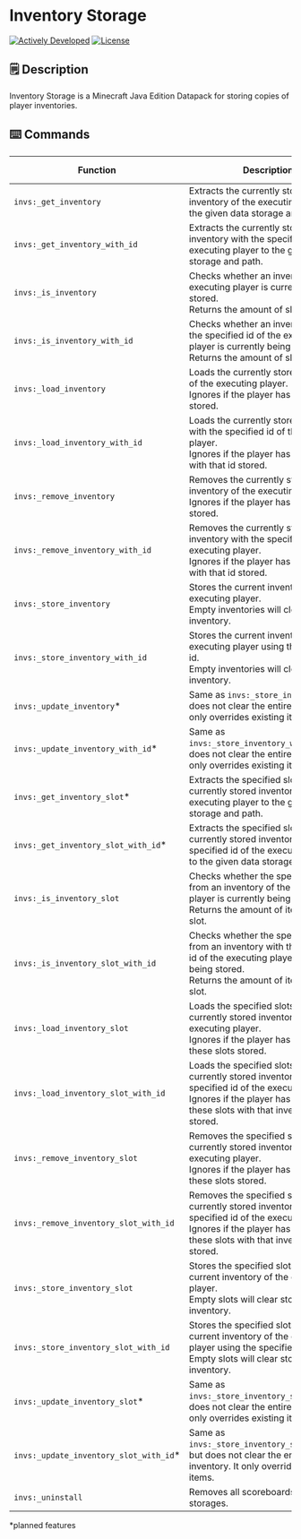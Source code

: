 # Inventory Storage
[![Actively Developed](https://img.shields.io/badge/status-actively_developed-brightgreen?style=for-the-badge)](https://github.com/fixyldev/fixyldev/blob/main/STATUS.md#actively-developed)
[![License](https://img.shields.io/github/license/fixyldev/InventoryStorage?style=for-the-badge)](LICENSE)

## 🗒️ Description
Inventory Storage is a Minecraft Java Edition Datapack for storing copies of player inventories.

## ⌨️ Commands
| Function                               | Description                                                                                                                                                                                        | Arguments                 | Return Values |
|----------------------------------------|----------------------------------------------------------------------------------------------------------------------------------------------------------------------------------------------------|---------------------------|---------------|
| `invs:_get_inventory`                  | Extracts the currently stored inventory of the executing player to the given data storage and path.                                                                                                | Storage, Path             | 0, 1          |
| `invs:_get_inventory_with_id`          | Extracts the currently stored inventory with the specified id of the executing player to the given data storage and path.                                                                          | Storage, Path, ID         | 0, 1          |
| `invs:_is_inventory`                   | Checks whether an inventory of the executing player is currently being stored.<br>Returns the amount of slots stored.                                                                              | -                         | 0, 1..41      |
| `invs:_is_inventory_with_id`           | Checks whether an inventory with the specified id of the executing player is currently being stored.<br>Returns the amount of slots stored.                                                        | ID                        | 0, 1..41      |
| `invs:_load_inventory`                 | Loads the currently stored inventory of the executing player.<br>Ignores if the player has no inventory stored.                                                                                    | -                         | 0, 1          |
| `invs:_load_inventory_with_id`         | Loads the currently stored inventory with the specified id of the executing player.<br>Ignores if the player has no inventory with that id stored.                                                 | ID                        | 0, 1          |
| `invs:_remove_inventory`               | Removes the currently stored inventory of the executing player.<br>Ignores if the player has no inventory stored.                                                                                  | -                         | 0, 1          |
| `invs:_remove_inventory_with_id`       | Removes the currently stored inventory with the specified id of the executing player.<br>Ignores if the player has no inventory with that id stored.                                               | ID                        | 0, 1          |
| `invs:_store_inventory`                | Stores the current inventory of the executing player.<br>Empty inventories will clear stored inventory.                                                                                            | -                         | 0, 1          |
| `invs:_store_inventory_with_id`        | Stores the current inventory of the executing player using the specified id.<br>Empty inventories will clear stored inventory.                                                                     | ID                        | 0, 1          |
| `invs:_update_inventory`*              | Same as `invs:_store_inventory`, but does not clear the entire inventory. It only overrides existing items.                                                                                        | -                         | 0, 1          |
| `invs:_update_inventory_with_id`*      | Same as `invs:_store_inventory_with_id`, but does not clear the entire inventory. It only overrides existing items.                                                                                | ID                        | 0, 1          |
| `invs:_get_inventory_slot`*            | Extracts the specified slots from the currently stored inventory of the executing player to the given data storage and path.                                                                       | Slot[], Storage, Path,    | 0, 1          |
| `invs:_get_inventory_slot_with_id`*    | Extracts the specified slots from the currently stored inventory with the specified id of the executing player to the given data storage and path.                                                 | Slot[], Storage, Path, ID | 0, 1          |
| `invs:_is_inventory_slot`              | Checks whether the specified slot from an inventory of the executing player is currently being stored.<br>Returns the amount of items in that slot.                                                | Slot                      | 0, 1..127     |
| `invs:_is_inventory_slot_with_id`      | Checks whether the specified slot from an inventory with the specified id of the executing player is currently being stored.<br>Returns the amount of items in that slot.                          | Slot, ID                  | 0, 1..127     |
| `invs:_load_inventory_slot`            | Loads the specified slots from the currently stored inventory of the executing player.<br>Ignores if the player has no items in these slots stored.                                                | Slot[]                    | 0, 1          |
| `invs:_load_inventory_slot_with_id`    | Loads the specified slots from the currently stored inventory with the specified id of the executing player.<br>Ignores if the player has no items in these slots with that inventory id stored.   | Slot[], ID                | 0, 1          |
| `invs:_remove_inventory_slot`          | Removes the specified slots from the currently stored inventory of the executing player.<br>Ignores if the player has no items in these slots stored.                                              | Slot[]                    | 0, 1          |
| `invs:_remove_inventory_slot_with_id`  | Removes the specified slots from the currently stored inventory with the specified id of the executing player.<br>Ignores if the player has no items in these slots with that inventory id stored. | Slot[], ID                | 0, 1          |
| `invs:_store_inventory_slot`           | Stores the specified slots from the current inventory of the executing player.<br>Empty slots will clear stored inventory.                                                                         | Slot[]                    | 0, 1          |
| `invs:_store_inventory_slot_with_id`   | Stores the specified slots from the current inventory of the executing player using the specified id.<br>Empty slots will clear stored inventory.                                                  | Slot[], ID                | 0, 1          |
| `invs:_update_inventory_slot`*         | Same as `invs:_store_inventory_slot`, but does not clear the entire inventory. It only overrides existing items.                                                                                   | Slot[],                   | 0, 1          |
| `invs:_update_inventory_slot_with_id`* | Same as `invs:_store_inventory_slot_with_id`, but does not clear the entire inventory. It only overrides existing items.                                                                           | Slot[], ID                | 0, 1          |
| `invs:_uninstall`                      | Removes all scoreboards and data storages.                                                                                                                                                         | -                         | 1             |

*planned features
